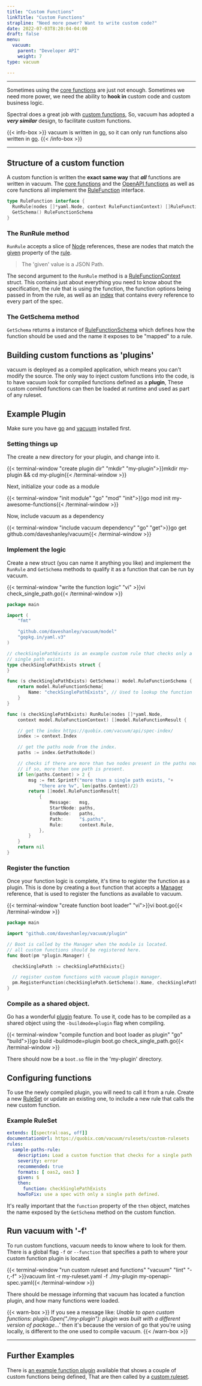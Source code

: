 ```yaml
---
title: "Custom Functions"
linkTitle: "Custom Functions"
strapline: "Need more power? Want to write custom code?"
date: 2022-07-03T8:20:04-04:00
draft: false
menu: 
  vacuum:
    parent: "Developer API"
    weight: 7
type: vacuum

---
```


---

Sometimes using the [core functions](/vacuum/functions/core/) are just not enough. Sometimes we need
more power, we need the ability to **hook in** custom code and custom business logic.

Spectral does a great job with [custom functions](https://meta.stoplight.io/docs/spectral/ZG9jOjI1MTkw-custom-functions), 
So, vacuum has adopted a **_very similar_** design, to facilitate custom functions.

{{< info-box >}}
vacuum is written in [go](https://go.dev/), so it can only run functions also written in [go](https://go.dev/).
{{< /info-box >}}

---

## Structure of a custom function

A custom function is written the **exact same way** that **_all_** functions are written in vacuum. 
The [core functions](/vacuum/functions/core) and the [OpenAPI functions](/vacuum/functions/openapi/) 
as well as core functions all implement the [RuleFunction](https://pkg.go.dev/github.com/daveshanley/vacuum/model#RuleFunction)
interface.

```go
type RuleFunction interface {
  RunRule(nodes []*yaml.Node, context RuleFunctionContext) []RuleFunctionResult
  GetSchema() RuleFunctionSchema
}
```

### The RunRule method

`RunRule` accepts a slice of [Node](https://pkg.go.dev/gopkg.in/yaml.v3#Node) references, these are nodes that
match the [given](/vacuum/rulesets/understanding/) property of the [rule](/vacuum/rulesets/understanding/).

> The 'given' value is a JSON Path.

The second argument to the `RunRule` method is a [RuleFunctionContext](https://pkg.go.dev/github.com/daveshanley/vacuum/model#RuleFunctionContext)
struct. This contains just about everything you need to know about the specification, the rule that is using the function, the
function options being passed in from the rule, as well as an [index](/vacuum/api/spec-index) that contains every reference
to every part of the spec.

### The GetSchema method

`GetSchema` returns a instance of [RuleFunctionSchema](https://pkg.go.dev/github.com/daveshanley/vacuum/model#RuleFunctionSchema) which
defines how the function should be used and the name it exposes to be "mapped" to a rule.

## Building custom functions as 'plugins'

vacuum is deployed as a compiled application, which means you can't modify the source. The only way to inject custom functions
into the code, is to have vacuum look for compiled functions defined as a **plugin**, These custom comiled functions can then be loaded
at runtime and used as part of any ruleset.

## Example Plugin

Make sure you have [go](https://go.dev/) and [vacuum](/vacuum/installing/) installed first. 

### Setting things up

The create a new directory for your plugin, and change into it.

{{< terminal-window
"create plugin dir"
"mkdir"
"my-plugin">}}mkdir my-plugin && cd my-plugin{{< /terminal-window >}}

Next, initialize your code as a module

{{< terminal-window
"init module"
"go"
"mod" "init">}}go mod init my-awesome-functions{{< /terminal-window >}}

Now, include vacuum as a dependency

{{< terminal-window
"include vacuum dependency"
"go"
"get">}}go get github.com/daveshanley/vacuum{{< /terminal-window >}}

### Implement the logic

Create a new struct (you can name it anything you like) and implement the `RunRule` and `GetSchema` methods
to qualify it as a function that can be run by vacuum.

{{< terminal-window
"write the function logic"
"vi" >}}vi check_single_path.go{{< /terminal-window >}}

```go
package main

import (
	"fmt"

	"github.com/daveshanley/vacuum/model"
	"gopkg.in/yaml.v3"
)

// checkSinglePathExists is an example custom rule that checks only a
// single path exists.
type checkSinglePathExists struct {
}

func (s checkSinglePathExists) GetSchema() model.RuleFunctionSchema {
	return model.RuleFunctionSchema{
		Name: "checkSinglePathExists", // Used to lookup the function
	}
}

func (s checkSinglePathExists) RunRule(nodes []*yaml.Node,
	context model.RuleFunctionContext) []model.RuleFunctionResult {

	// get the index https://quobix.com/vacuum/api/spec-index/
	index := context.Index

	// get the paths node from the index.
	paths := index.GetPathsNode()

	// checks if there are more than two nodes present in the paths node,
	// if so, more than one path is present.
	if len(paths.Content) > 2 {
		msg := fmt.Sprintf("more than a single path exists, "+
			"there are %v", len(paths.Content)/2)
		return []model.RuleFunctionResult{
			{
				Message:   msg,
				StartNode: paths,
				EndNode:   paths,
				Path:      "$.paths",
				Rule:      context.Rule,
			},
		}
	}
	return nil
}
```

### Register the function

Once your function logic is complete, it's time to register the function as a plugin. This
is done by creating a `Boot` function that accepts a [Manager](https://github.com/daveshanley/vacuum/blob/main/plugin/plugin_manager.go)
reference, that is used to register the functions as available to vacuum.

{{< terminal-window
"create function boot loader"
"vi">}}vi boot.go{{< /terminal-window >}}

```go
package main

import "github.com/daveshanley/vacuum/plugin"

// Boot is called by the Manager when the module is located.
// all custom functions should be registered here.
func Boot(pm *plugin.Manager) {

  checkSinglePath := checkSinglePathExists{}

  // register custom functions with vacuum plugin manager.
  pm.RegisterFunction(checkSinglePath.GetSchema().Name, checkSinglePath)
}
```

### Compile as a shared object.

Go has a wonderful [plugin](https://pkg.go.dev/plugin) feature. To use it, code has to be compiled as a
shared object using the `-buildmode=plugin` flag when compiling.

{{< terminal-window
"compile function and boot loader as plugin"
"go" "build">}}go build -buildmode=plugin boot.go check_single_path.go{{< /terminal-window >}}

There should now be a `boot.so` file in the 'my-plugin' directory.

## Configuring functions

To use the newly compiled plugin, you will need to call it from a rule. Create a new [RuleSet](/vacuum/rulesets/understanding/)
or update an existing one, to include a new rule that calls the new custom function.

### Example RuleSet

```yaml
extends: [[spectral:oas, off]]
documentationUrl: https://quobix.com/vacuum/rulesets/custom-rulesets
rules:
  sample-paths-rule:
    description: Load a custom function that checks for a single path
    severity: error
    recommended: true
    formats: [ oas2, oas3 ]
    given: $
    then:
      function: checkSinglePathExists
    howToFix: use a spec with only a single path defined.
```

It's really important that the `function` property of the `then` object, matches the name exposed by the `GetSchema` 
method on the custom function.

## Run vacuum with '-f'

To run custom functions, vacuum needs to know where to look for them. There is a global flag `-f` or `--function` that specifies
a path to where your custom function plugin is located.

{{< terminal-window
"run custom ruleset and functions"
"vacuum" "lint" "-r,-f" >}}vacuum lint -r my-ruleset.yaml -f ./my-plugin my-openapi-spec.yaml{{< /terminal-window >}}

There should be message informing that vacuum has located a function plugin, and how many functions were loaded.

{{< warn-box >}}
If you see a message like: _Unable to open custom functions: plugin.Open("./my-plugin"): plugin was built with a different version of package...'_ then it's
because the version of go that you're using locally, is different to the one used to compile vacuum.
{{< /warn-box >}}

---

## Further Examples

There is [an example function plugin](https://github.com/daveshanley/vacuum/tree/main/plugin/sample) available that shows
a couple of custom functions being defined, That are then called by a [custom ruleset](https://github.com/daveshanley/vacuum/blob/main/rulesets/examples/sample-plugin-ruleset.yaml).